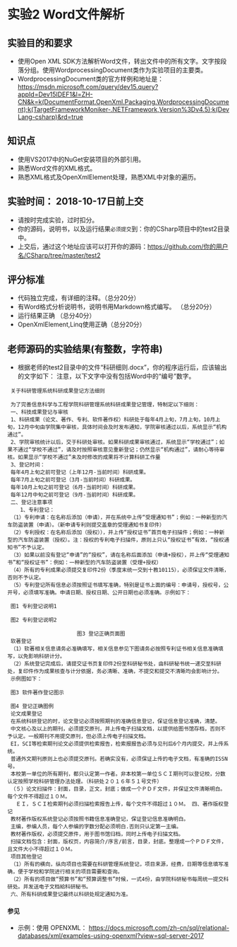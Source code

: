 # 实验2 Word文件解析

## 实验目的和要求

- 使用Open XML SDK方法解析Word文件，转出文件中的所有文字。文字按段落分组。使用WordprocessingDocument类作为实验项目的主要类。
- WordprocessingDocument类的官方样例和地址是： https://msdn.microsoft.com/query/dev15.query?appId=Dev15IDEF1&l=ZH-CN&k=k(DocumentFormat.OpenXml.Packaging.WordprocessingDocument);k(TargetFrameworkMoniker-.NETFramework,Version%3Dv4.5);k(DevLang-csharp)&rd=true

## 知识点
- 使用VS2017中的NuGet安装项目的外部引用。
- 熟悉Word文件的XML格式。
- 熟悉XML格式及OpenXmlElement处理，熟悉XML中对象的遍历。

## 实验时间： 2018-10-17日前上交
- 请按时完成实验，过时扣分。
- 你的源码，说明书，以及运行结果`必须提交`到：你的CSharp项目中的test2目录中。
- 上交后，通过这个地址应该可以打开你的源码：https://github.com/你的用户名/CSharp/tree/master/test2

## 评分标准
- 代码独立完成，有详细的注释。（总分20分）
- 有Word格式分析说明书，说明书用Markdown格式编写。 （总分20分）
- 运行结果正确 （总分40分）
- OpenXmlElement,Linq使用正确（总分20分）

## 老师源码的实验结果(有整数，字符串)

- 根据老师的test2目录中的文件“科研细则.docx”，你的程序运行后，应该输出的文字如下：
注意，以下文字中没有包括Word中的“编号”数字。

```
 关于科研管理系统科研成果登记方法细则
 
 为了完善信息科学与工程学院科研管理系统科研成果登记管理，特制定以下细则：
 一、科技成果登记与审核
 1、科研成果（论文、著作、专利、软件著作权）科研处于每年4月上旬，7月上旬，10月上旬，12月中旬由学院集中审核，具体时间会及时发布通知，学院审核通过以后，系统显示“机构通过”。
 2、学院审核统计以后，交于科研处审核。如果科研成果审核通过，系统显示“学校通过”；如果不通过“学校不通过”，请及时按照审核意见重新登记；仍然显示“机构通过”，请耐心等待审核。如果显示“学校不通过”未及时修改的成果将不计算科研工作量
 3、登记时间：
 每年4月上旬之前可登记（上年12月-当前时间）科研成果。
 每年7月上旬之前可登记（3月-当前时间）科研成果。
 每年10月上旬之前可登记（6月-当前时间）科研成果。
 每年12月中旬之前可登记（9月-当前时间）科研成果。
 二、登记注意事项
    1、专利登记：
 （1）专利申请：在名称后添加（申请），并在系统中上传“受理通知书”；例如：一种新型的汽车防盗装置（申请）。（新申请专利则提交盖章的受理通知书复印件）                                                                                                                               
 （2）专利授权：在名称后添加（授权）），并上传“授权证书”首页电子扫描件；例如：一种新型的汽车防盗装置（授权）。注：授权的专利电子扫描件，原则上只认“授权证书”有效，“授权通知书”不予认定。
 （3）如果以前没有登记“申请”的“授权”，请在名称后面添加（申请+授权），并上传“受理通知书”和“授权证书”：例如：一种新型的汽车防盗装置（受理+授权）
 （4）所有的专利成果必须提交复印件2份（季度末统一交到十教10115），必须保证文件清晰，否则不予认定。
 （5）专利登记所有信息必须按照证书填写准确，特别是证书上面的编号：申请号，授权号，公开号，必须填写准确。申请日期、授权日期、公开日期也必须准确。示例如下：
 
 图1 专利登记说明1
 
 图2 专利登记说明2
 
                      图3 登记正确页面图
 软著登记
 （1）软著相关信息请务必准确填写，相关信息参见下图请务必按照专利证书相关信息准确填写，以免影响科研计分。
 （2）系统登记完成后，请提交证书页复印件2份至科研秘书处，由科研秘书统一递交至科研处，复印件作为成果核查与计分依据，务必清晰、准确，不提交和提交不清晰均会影响计分。
 示例图如下：
 
 图3 软件著作登记图示
 
 图4 登记正确图例
 论文成果登记
 在系统科研登记的时，论文登记必须按照期刊的准确信息登记，保证信息登记准确，清楚。
 中文核心及以上的期刊，必须提交原刊，并上传电子扫描文档，以提供给图书馆存档，否则不予认定。一般期刊不用提交原刊，但必须上传电子扫描文档。
 EI，SCI等检索期刊论文必须提供检索报告，检索报报告必须与见刊后6个月内提交，并上传系统。
 普通外文期刊原则上也必须提交原刊。若确实没有，必须保证上传的电子文档，有准确的ISSN号。
 本校第一单位的所有期刊，都只认定第一作者。非本校第一单位ＳＣＩ期刊可以登记校，分数认定按照学校科研管理办法处理。（科研处２０１６年５１号文件）
 （５）论文扫描件：封面，目录，正文，封底；做成一个ＰＤＦ文件，并保证文件清晰明白。每个文件不得超过１０Ｍ。
 　ＥＩ，ＳＣＩ检索期刊必须扫描检索报告上传，每个文件不得超过１０Ｍ。 四、著作版权登记
 教材著作版权系统登记必须按照书籍信息准确登记，保证登记信息准确明白。
 主编，参编人员，每个人参编的字数分配必须明白.否则只认定第一主编。
 教材著作版权，必须提交原件，用于图书馆归档，同时上传电子扫描文档。
 扫描文档包含：封面，版权页，内容简介/序言/前言，目录，封底。整理成一个ＰＤＦ文件，且文件大小不得超过１０Ｍ。
 项目其他登记
 （1）所有的横向，纵向项目也需要在科研管理系统登记，项目来源，经费，日期等信息填写准确，便于学校和学院进行相关的项目需要和查询。
 （2）所有的项目做“预算书”和“预算调整书”时候，一式4份，由学院科研秘书每周统一提交科研处。并发送电子文档給科研秘书。
 六、所有科研成果登记最终以科研处规定通知为准。
```
#### 参见
- 示例：使用 OPENXML：  https://docs.microsoft.com/zh-cn/sql/relational-databases/xml/examples-using-openxml?view=sql-server-2017